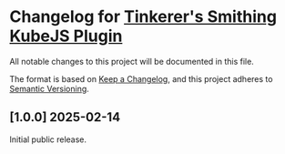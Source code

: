 # Changelog for [Tinkerer's Smithing KubeJS Plugin](https://github.com/murphy-slaw/tinkerers_kubejs_plugin)

All notable changes to this project will be documented in this file.

The format is based on [Keep a Changelog](https://keepachangelog.com/en/1.1.0/),
and this project adheres to [Semantic Versioning](https://semver.org/spec/v2.0.0.html).

## [1.0.0] 2025-02-14

Initial public release.